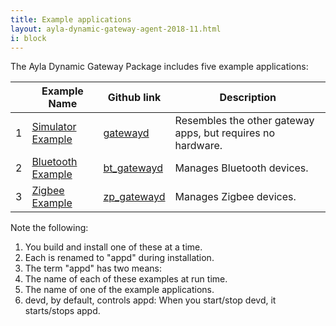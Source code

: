 ```yaml
---
title: Example applications
layout: ayla-dynamic-gateway-agent-2018-11.html
i: block
---
```


The Ayla Dynamic Gateway Package includes five example applications: 

||Example Name|Github link|Description|
|-|-|-|-|
|1|[Simulator Example](../../simulator-example)|[gatewayd](https://github.com/AylaNetworks/device_linux_gw_public/tree/master/app/gatewayd)|Resembles the other gateway apps, but requires no hardware.|
|2|[Bluetooth Example](../../bluetooth-example)|[bt_gatewayd](https://github.com/AylaNetworks/device_linux_gw_public/tree/master/app/bt_gatewayd)|Manages Bluetooth devices.|
|3|[Zigbee Example](../../zigbee-example)|[zp_gatewayd](https://github.com/AylaNetworks/device_linux_gw_public/tree/master/app/zb_gatewayd)|Manages Zigbee devices.|

Note the following:

1. You build and install one of these at a time.
1. Each is renamed to "appd" during installation. 
1. The term "appd" has two means:
  1. The name of each of these examples at run time.
  1. The name of one of the example applications.
1. devd, by default, controls appd: When you start/stop devd, it starts/stops appd.
